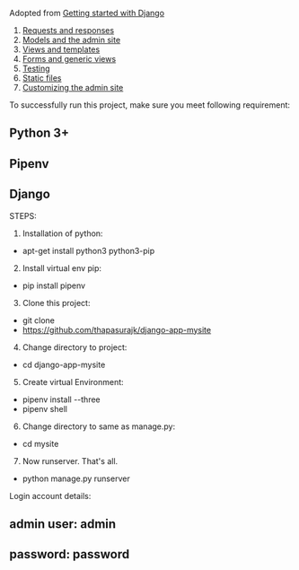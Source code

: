 Adopted from
[Getting started with Django](https://www.djangoproject.com/)

1. [Requests and responses](https://docs.djangoproject.com/en/1.11/intro/tutorial01/) 
2. [Models and the admin site](https://docs.djangoproject.com/en/1.11/intro/tutorial02/)
3. [Views and templates](https://docs.djangoproject.com/en/1.11/intro/tutorial03/)
4. [Forms and generic views](https://docs.djangoproject.com/en/1.11/intro/tutorial04/)
5. [Testing](https://docs.djangoproject.com/en/1.11/intro/tutorial05/)
6. [Static files](https://docs.djangoproject.com/en/1.11/intro/tutorial06/)
7. [Customizing the admin site](https://docs.djangoproject.com/en/1.11/intro/tutorial07/)

To successfully run this project, make sure you meet following requirement:

## Python 3+
## Pipenv
## Django 

STEPS:

1. Installation of python:
- apt-get install python3 python3-pip
2. Install virtual env pip:
- pip install pipenv
3. Clone this project:
- git clone 
- https://github.com/thapasurajk/django-app-mysite
4. Change directory to project:
- cd django-app-mysite
5. Create virtual Environment:
- pipenv install --three
- pipenv shell
6. Change directory to same as manage.py:
- cd mysite
7. Now runserver. That's all.
- python manage.py runserver

Login account details:
## admin user: admin
## password: password
